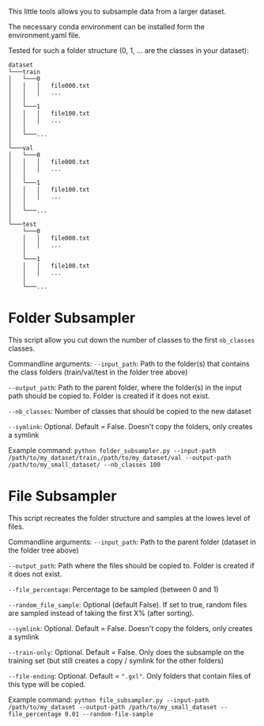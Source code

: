 This little tools allows you to subsample data from a larger dataset. 

The necessary conda environment can be installed form the environment.yaml file.

Tested for such a folder structure (0, 1, ... are the classes in your dataset):
```
dataset
└───train
│   └───0
│   │   │   file000.txt
│   │   │   ...
│   │
│   └───1
│   │   │   file100.txt
│   │   │   ...
│   │
│   └───...
│ 
└───val
│   └───0
│   │   │   file000.txt
│   │   │   ...
│   │
│   └───1
│   │   │   file100.txt
│   │   │   ...
│   │
│   └───...
│ 
└───test
    └───0
    │   │   file000.txt
    │   │   ...
    │
    └───1
    │   │   file100.txt
    │   │   ...
    │
    └───...
```


# Folder Subsampler
This script allow you cut down the number of classes to the first `nb_classes` classes.

Commandline arguments:
`--input_path`: Path to the folder(s) that contains the class folders (train/val/test in the folder tree above)

`--output_path`: Path to the parent folder, where the folder(s) in the input path should be copied to. Folder is created if it does not exist.

`--nb_classes`: Number of classes that should be copied to the new dataset

`--symlink`: Optional. Default = False. Doesn't copy the folders, only creates a symlink

Example command:
`python folder_subsampler.py --input-path /path/to/my_dataset/train,/path/to/my_dataset/val --output-path /path/to/my_small_dataset/ --nb_classes 100`


# File Subsampler
This script recreates the folder structure and samples at the lowes level of files.

Commandline arguments:
`--input_path`: Path to the parent folder (dataset in the folder tree above)

`--output_path`: Path where the files should be copied to. Folder is created if it does not exist.

`--file_percentage`: Percentage to be sampled (between 0 and 1)

`--random_file_sample`: Optional (default False). If set to true, random files are sampled instead of taking the first X% (after sorting).

`--symlink`: Optional. Default = False. Doesn't copy the folders, only creates a symlink

`--train-only`: Optional. Default = False. Only does the subsample on the training set (but still creates a copy / symlink for the other folders)

`--file-ending`: Optional. Default = `".gxl"`. Only folders that contain files of this type will be copied.


Example command:
`python file_subsampler.py --input-path /path/to/my_dataset --output-path /path/to/my_small_dataset --file_percentage 0.01 --random-file-sample`